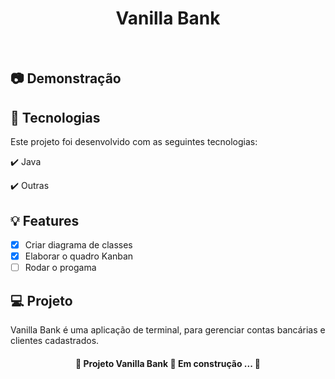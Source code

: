 <h1 align="center">
  Vanilla Bank
</h1>

<br>

## 📷 Demonstração


## 🚀 Tecnologias

Este projeto foi desenvolvido com as seguintes tecnologias:

✔️ Java

✔️ Outras

## 💡 Features

- [x] Criar diagrama de classes
- [x] Elaborar o quadro Kanban
- [ ] Rodar o progama

## 💻 Projeto

Vanilla Bank é uma aplicação de terminal, para gerenciar contas bancárias e clientes cadastrados.
  
<h4 align="center">
  🚧  Projeto Vanilla Bank 🚀 Em construção ... 🚧
